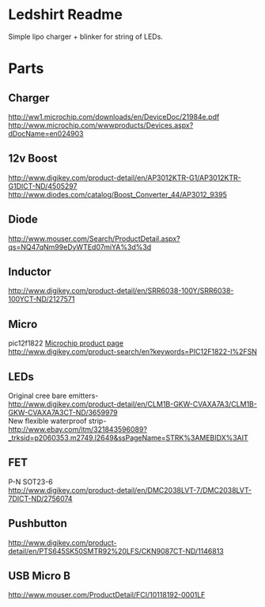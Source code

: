 Ledshirt Readme
=====
Simple lipo charger + blinker for string of LEDs.

Parts
=====
Charger
-----
http://ww1.microchip.com/downloads/en/DeviceDoc/21984e.pdf  
http://www.microchip.com/wwwproducts/Devices.aspx?dDocName=en024903

12v Boost
-----
http://www.digikey.com/product-detail/en/AP3012KTR-G1/AP3012KTR-G1DICT-ND/4505297  
http://www.diodes.com/catalog/Boost_Converter_44/AP3012_9395

Diode
-----
http://www.mouser.com/Search/ProductDetail.aspx?qs=NQ47qNm99eDyWTEd07miYA%3d%3d

Inductor
-----
http://www.digikey.com/product-detail/en/SRR6038-100Y/SRR6038-100YCT-ND/2127571

Micro
-----
pic12f1822 [Microchip product page](http://www.microchip.com/wwwproducts/Devices.aspx?dDocName=en544839)  
http://www.digikey.com/product-search/en?keywords=PIC12F1822-I%2FSN

LEDs
-----
Original cree bare emitters-  
http://www.digikey.com/product-detail/en/CLM1B-GKW-CVAXA7A3/CLM1B-GKW-CVAXA7A3CT-ND/3659979  
New flexible waterproof strip-  
http://www.ebay.com/itm/321843596089?_trksid=p2060353.m2749.l2649&ssPageName=STRK%3AMEBIDX%3AIT

FET
-----
P-N SOT23-6  
http://www.digikey.com/product-detail/en/DMC2038LVT-7/DMC2038LVT-7DICT-ND/2756074

Pushbutton
-----
http://www.digikey.com/product-detail/en/PTS645SK50SMTR92%20LFS/CKN9087CT-ND/1146813

USB Micro B
-----
http://www.mouser.com/ProductDetail/FCI/10118192-0001LF
